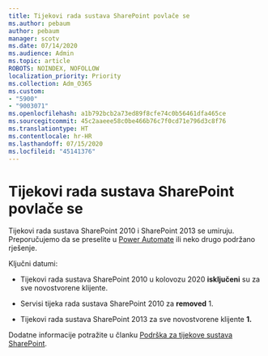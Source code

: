 ```yaml
---
title: Tijekovi rada sustava SharePoint povlače se
ms.author: pebaum
author: pebaum
manager: scotv
ms.date: 07/14/2020
ms.audience: Admin
ms.topic: article
ROBOTS: NOINDEX, NOFOLLOW
localization_priority: Priority
ms.collection: Adm_O365
ms.custom:
- "5900"
- "9003071"
ms.openlocfilehash: a1b792bcb2a73ed89f8cfe74c0b56461dfa465ce
ms.sourcegitcommit: 45c2aaeee58c0be466b76c7f0cd71e796d3c8f76
ms.translationtype: HT
ms.contentlocale: hr-HR
ms.lasthandoff: 07/15/2020
ms.locfileid: "45141376"
---
```

# <a name="sharepoint-workflows-retiring"></a>Tijekovi rada sustava SharePoint povlače se

Tijekovi rada sustava SharePoint 2010 i SharePoint 2013 se umiruju. Preporučujemo da se preselite u [Power Automate](https://docs.microsoft.com/power-automate/getting-started) ili neko drugo podržano rješenje. 

Ključni datumi:

- Tijekovi rada sustava SharePoint 2010 u kolovozu 2020 **isključeni** su za sve novostvorene klijente.

- Servisi tijeka rada sustava SharePoint 2010 za **removed** 1.

- Tijekovi rada sustava SharePoint 2013 za sve novostvorene klijente **1.**

Dodatne informacije potražite u članku [Podrška za tijekove sustava SharePoint](https://aka.ms/sp-workflows-support).